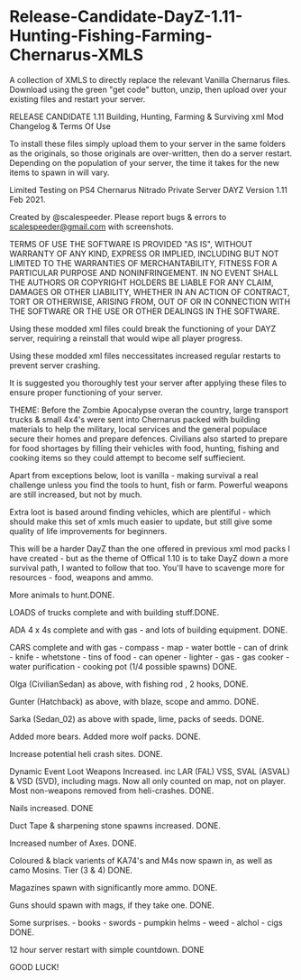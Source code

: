 # Release-Candidate-DayZ-1.11-Hunting-Fishing-Farming-Chernarus-XMLS
A collection of XMLS to directly replace the relevant Vanilla Chernarus files. Download using the green "get code" button, unzip, then upload over your existing files and restart your server.

RELEASE CANDIDATE 1.11 Building, Hunting, Farming & Surviving  xml Mod Changelog & Terms Of Use

To install these files simply upload them to your server in the same folders as the originals, so those originals are over-written, then do a server restart. Depending on the population of your server, the time it takes for the new items to spawn in will vary.

Limited Testing on PS4 Chernarus Nitrado Private Server DAYZ Version 1.11 Feb 2021.

Created by @scalespeeder. Please report bugs & errors to scalespeeder@gmail.com with screenshots.

TERMS OF USE
THE SOFTWARE IS PROVIDED "AS IS", WITHOUT WARRANTY OF ANY KIND,
EXPRESS OR IMPLIED, INCLUDING BUT NOT LIMITED TO THE WARRANTIES OF MERCHANTABILITY,
FITNESS FOR A PARTICULAR PURPOSE AND NONINFRINGEMENT. IN NO EVENT SHALL THE AUTHORS
OR COPYRIGHT HOLDERS BE LIABLE FOR ANY CLAIM, DAMAGES OR OTHER LIABILITY, WHETHER IN
AN ACTION OF CONTRACT, TORT OR OTHERWISE, ARISING FROM, OUT OF OR IN CONNECTION WITH
THE SOFTWARE OR THE USE OR OTHER DEALINGS IN THE SOFTWARE.

Using these modded xml files could break the functioning of your DAYZ server, requiring a reinstall that would wipe
all player progress.

Using these modded xml files neccessitates increased regular restarts to prevent server crashing.

It is suggested you thoroughly test your server after applying these files to ensure proper
functioning of your server.

THEME: Before the Zombie Apocalypse overan the country, large transport trucks & small 4x4's were sent into Chernarus packed with building materials to help the military, local services and the general populace secure their homes and prepare defences. Civilians also started to prepare for food shortages by filling their vehicles with food, hunting, fishing and cooking items so they could attempt to become self suffiecient. 

Apart from exceptions below, loot is vanilla - making survival a real challenge unless you find the tools to hunt, fish or farm. Powerful weapons are still increased, but not by much.

Extra loot is based around finding vehicles, which are plentiful - which should make this set of xmls much easier to update, but still give some quality of life improvements for beginners.

This will be a harder DayZ than the one offered in previous xml mod packs I have created - but as the theme of Offical 1.10 is to take DayZ down a more survival path, I wanted to follow that too. You'll have to scavenge more for resources - food, weapons and ammo.

More animals to hunt.DONE.

LOADS of trucks complete and with building stuff.DONE.

ADA 4 x 4s complete and with gas - and lots of building equipment. DONE.

CARS complete and with gas - compass - map - water bottle - can of drink - knife - whetstone - tins of food - can opener - lighter - gas - gas cooker - water purification - cooking pot (1/4 possible spawns) DONE.

Olga (CivilianSedan) as above, with fishing rod , 2 hooks, DONE.

Gunter (Hatchback) as above, with blaze, scope and ammo. DONE.

Sarka (Sedan_02) as above with spade, lime, packs of seeds. DONE.

Added more bears. Added more wolf packs. DONE.

Increase potential heli crash sites. DONE.

Dynamic Event Loot Weapons Increased. inc LAR (FAL) VSS, SVAL (ASVAL) & VSD (SVD), including mags. Now all only counted on map, not on player.
Most non-weapons removed from heli-crashes. DONE.

Nails increased. DONE

Duct Tape & sharpening stone spawns increased. DONE.

Increased number of Axes. DONE.

Coloured & black varients of KA74's and M4s now spawn in, as well as camo Mosins. Tier (3 & 4) DONE.

Magazines spawn with significantly more ammo. DONE.

Guns should spawn with mags, if they take one. DONE.

Some surprises. - books - swords - pumpkin helms - weed - alchol - cigs DONE.

12 hour server restart with simple countdown. DONE

GOOD LUCK!
